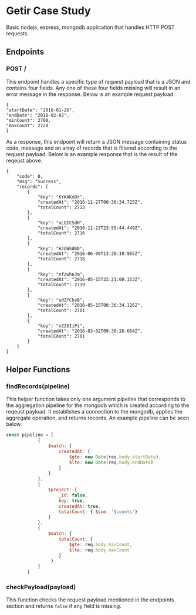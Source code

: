 # Getir Case Study

Basic nodejs, express, mongodb application that handles HTTP POST requests.

## Endpoints

### **POST /**

This endpoint handles a specific type of request payload that is a JSON and contains four fields.
Any one of these four fields missing will result in an error message in the response.
Below is an example request payload.

```
{
"startDate": "2016-01-26",
"endDate": "2018-02-02",
"minCount": 2700,
"maxCount": 2720
}
```

As a response, this endpoint will return a JSON message containing status code, message and an array of records that is filtered according
to the request payload. Below is an example response that is the result of the reqeust above.

```
{
    "code": 0,
    "msg": "Success",
    "records": [
        {
            "key": "KYKAKxDr",
            "createdAt": "2016-11-27T00:30:34.725Z",
            "totalCount": 2713
        },
        {
            "key": "uLQICSdH",
            "createdAt": "2016-11-23T23:55:44.449Z",
            "totalCount": 2716
        },
        {
            "key": "HJGWkdmD",
            "createdAt": "2016-06-08T13:28:10.965Z",
            "totalCount": 2718
        },
        {
            "key": "nfzwhnJm",
            "createdAt": "2016-05-15T23:21:00.153Z",
            "totalCount": 2719
        },
        {
            "key": "udZfCkvB",
            "createdAt": "2016-05-15T00:36:34.126Z",
            "totalCount": 2701
        },
        {
            "key": "vZZOIiPi",
            "createdAt": "2016-03-02T09:30:26.664Z",
            "totalCount": 2701
        }
    ]
}
```

## Helper Functions

### **findRecords(pipeline)**

This helper function takes only one argument pipeline that corresponds to the aggregation pipeline for the mongodb which is created according to the
reqeust payload. It establishes a connection to the mongodb, applies the aggregate operation, and returns records. An example pipeline can be seen below.

```javascript
const pipeline = [
            {
                $match: {
                    createdAt: {
                        $gte: new Date(req.body.startDate),
                        $lte: new Date(req.body.endDate)
                    }
                }
            },
            {
                $project: {
                    _id: false,
                    key: true,
                    createdAt: true,
                    totalCount: { $sum: '$counts'}
                }
            },
            {
                $match: {
                    totalCount: {
                        $gte: req.body.minCount,
                        $lte: req.body.maxCount
                    }
                 }
            }
        ]
```

### **checkPayload(payload)**

This function checks the request payload mentioned in the endpoints section and returns ```false``` if any field is missing.
